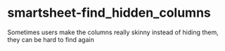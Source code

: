 # smartsheet-find_hidden_columns
Sometimes users make the columns really skinny instead of hiding them, they can be hard to find again
